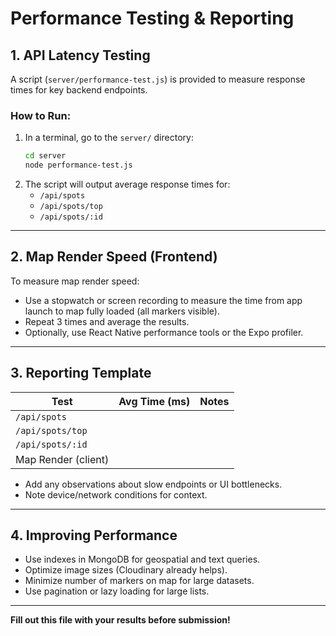 # Performance Testing & Reporting

## 1. API Latency Testing

A script (`server/performance-test.js`) is provided to measure response times for key backend endpoints.

### How to Run:

1. In a terminal, go to the `server/` directory:
   ```sh
   cd server
   node performance-test.js
   ```
2. The script will output average response times for:
   - `/api/spots`
   - `/api/spots/top`
   - `/api/spots/:id`

---

## 2. Map Render Speed (Frontend)

To measure map render speed:

- Use a stopwatch or screen recording to measure the time from app launch to map fully loaded (all markers visible).
- Repeat 3 times and average the results.
- Optionally, use React Native performance tools or the Expo profiler.

---

## 3. Reporting Template

| Test                | Avg Time (ms) | Notes                        |
|---------------------|---------------|------------------------------|
| `/api/spots`        |               |                              |
| `/api/spots/top`    |               |                              |
| `/api/spots/:id`    |               |                              |
| Map Render (client) |               |                              |

- Add any observations about slow endpoints or UI bottlenecks.
- Note device/network conditions for context.

---

## 4. Improving Performance

- Use indexes in MongoDB for geospatial and text queries.
- Optimize image sizes (Cloudinary already helps).
- Minimize number of markers on map for large datasets.
- Use pagination or lazy loading for large lists.

---

**Fill out this file with your results before submission!** 